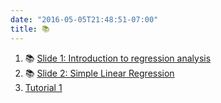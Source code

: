 ```yaml
---
date: "2016-05-05T21:48:51-07:00"
title: 📚
---
```





1.   📚 [Slide 1: Introduction to regression analysis](/regression/regression1.html) 
2.   📚 [Slide 2: Simple Linear Regression](/regression/regression2.html)
3. [Tutorial 1](/regression/tutorial_1.pdf)
